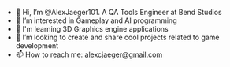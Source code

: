 - 👋 Hi, I’m @AlexJaeger101. A QA Tools Engineer at Bend Studios
- 👀 I’m interested in Gameplay and AI programming
- :mag_right: I'm learning 3D Graphics engine applications
- 💞️ I’m looking to create and share cool projects related to game development
- 📫 How to reach me: alexcjaeger@gmail.com

<!---
AlexJaeger101/AlexJaeger101 is a ✨ special ✨ repository because its `README.md` (this file) appears on your GitHub profile.
You can click the Preview link to take a look at your changes.
--->
